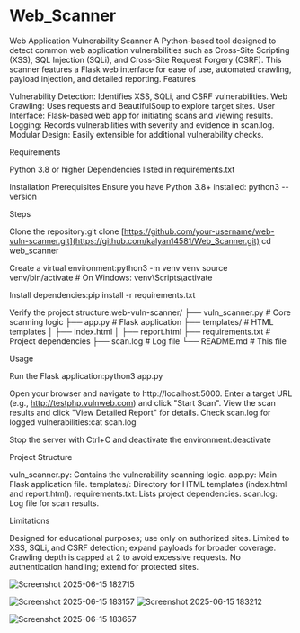 # Web_Scanner


Web Application Vulnerability Scanner
A Python-based tool designed to detect common web application vulnerabilities such as Cross-Site Scripting (XSS), SQL Injection (SQLi), and Cross-Site Request Forgery (CSRF). This scanner features a Flask web interface for ease of use, automated crawling, payload injection, and detailed reporting.
Features

Vulnerability Detection: Identifies XSS, SQLi, and CSRF vulnerabilities.
Web Crawling: Uses requests and BeautifulSoup to explore target sites.
User Interface: Flask-based web app for initiating scans and viewing results.
Logging: Records vulnerabilities with severity and evidence in scan.log.
Modular Design: Easily extensible for additional vulnerability checks.

Requirements

Python 3.8 or higher
Dependencies listed in requirements.txt

Installation
Prerequisites
Ensure you have Python 3.8+ installed:
python3 --version

Steps

Clone the repository:git clone [https://github.com/your-username/web-vuln-scanner.git](https://github.com/kalyan14581/Web_Scanner.git)
cd web_scanner


Create a virtual environment:python3 -m venv venv
source venv/bin/activate  # On Windows: venv\Scripts\activate


Install dependencies:pip install -r requirements.txt


Verify the project structure:web-vuln-scanner/
├── vuln_scanner.py    # Core scanning logic
├── app.py            # Flask application
├── templates/        # HTML templates
│   ├── index.html
│   ├── report.html
├── requirements.txt  # Project dependencies
├── scan.log          # Log file
└── README.md         # This file



Usage

Run the Flask application:python3 app.py


Open your browser and navigate to http://localhost:5000.
Enter a target URL (e.g., http://testphp.vulnweb.com) and click "Start Scan".
View the scan results and click "View Detailed Report" for details.
Check scan.log for logged vulnerabilities:cat scan.log


Stop the server with Ctrl+C and deactivate the environment:deactivate



Project Structure

vuln_scanner.py: Contains the vulnerability scanning logic.
app.py: Main Flask application file.
templates/: Directory for HTML templates (index.html and report.html).
requirements.txt: Lists project dependencies.
scan.log: Log file for scan results.

Limitations

Designed for educational purposes; use only on authorized sites.
Limited to XSS, SQLi, and CSRF detection; expand payloads for broader coverage.
Crawling depth is capped at 2 to avoid excessive requests.
No authentication handling; extend for protected sites.

![Screenshot 2025-06-15 182715](https://github.com/user-attachments/assets/6530fcb4-699b-423f-ae45-34f555ffcd73)

![Screenshot 2025-06-15 183157](https://github.com/user-attachments/assets/8b052c9d-0a14-4959-a3d3-86e156a15c82)
![Screenshot 2025-06-15 183212](https://github.com/user-attachments/assets/baccb00b-23b0-4601-b555-02b84fe5d4c6)

![Screenshot 2025-06-15 183657](https://github.com/user-attachments/assets/db454d82-0841-4062-9b8b-906e9e8a6e72)






